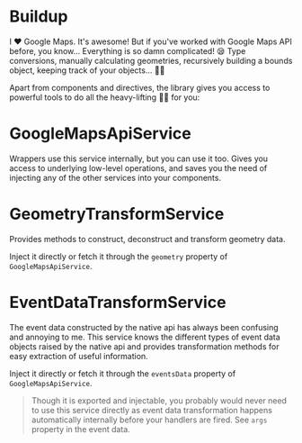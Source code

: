 # Buildup
I ❤ Google Maps. It's awesome! But if you've worked with Google Maps API before, you know... Everything is so damn complicated! 😪 Type conversions, manually calculating geometries, recursively building a bounds object, keeping track of your objects...  🤦‍♂️ 

Apart from components and directives, the library gives you access to powerful tools to do all the heavy-lifting 🏋️‍♂️ for you:

# GoogleMapsApiService
Wrappers use this service internally, but you can use it too. Gives you access to underlying low-level operations, and saves you the need of injecting any of the other services into your components.

# GeometryTransformService
Provides methods to construct, deconstruct and transform geometry data.

Inject it directly or fetch it through the `geometry` property of `GoogleMapsApiService`.

# EventDataTransformService
The event data constructed by the native api has always been confusing and annoying to me. This service knows the different types of event data objects raised by the native api and provides transformation methods for easy extraction of useful information.

Inject it directly or fetch it through the `eventsData` property of `GoogleMapsApiService`.

> Though it is exported and injectable, you probably would never need to use this service directly as event data transformation happens automatically internally before your handlers are fired. See `args` property in the event data.